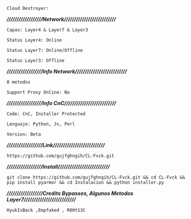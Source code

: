 ```Cloud Destroyer:```

***//////////////////Network//////////////////////////***

```Capas: Layer4 & Layer7 & Layer3```

```Status Layer4: Online```

```Status Layer7: Online/Offline```

```Status Layer3: Offline```


***//////////////////Info Network//////////////////////////***

```8 metodos```

```Support Proxy Online: No```

***//////////////////Info CnC//////////////////////////***

```Code: CnC, Installer Protected```

```Lenguaje: Python, Js, Perl```

```Version: Beta```

***//////////////////Link//////////////////////////***

```https://github.com/gujfghngih/CL-Fvck.git```

***//////////////////Install//////////////////////////***

```git clone https://github.com/gujfghngih/CL-Fvck.git && cd CL-Fvck && pip install pyarmor && cd Instalacion && python installer.py```

***//////////////////Credits Bypasses, Algunos Metodos Layer7//////////////////////////***

```HyukIsBack ,Empfaked , R00tS3C ```
